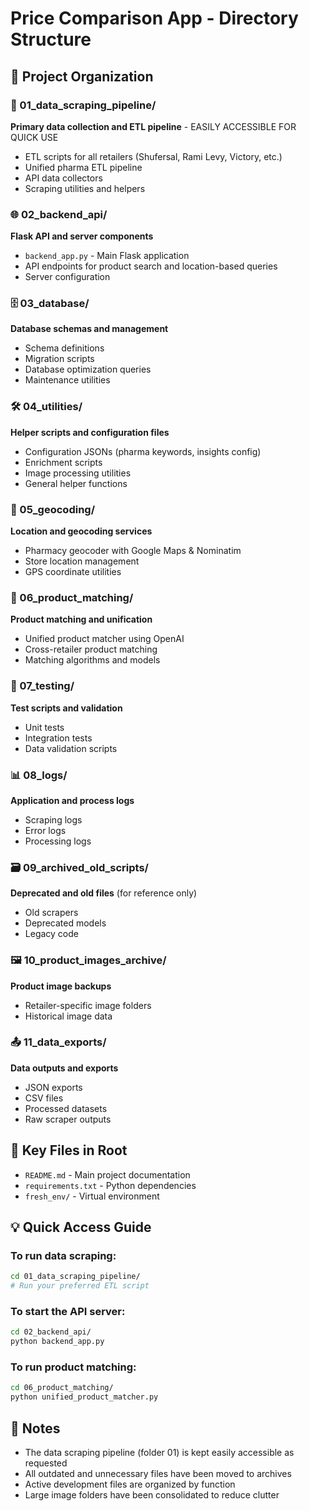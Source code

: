 # Price Comparison App - Directory Structure

## 📁 Project Organization

### 🚀 01_data_scraping_pipeline/
**Primary data collection and ETL pipeline** - EASILY ACCESSIBLE FOR QUICK USE
- ETL scripts for all retailers (Shufersal, Rami Levy, Victory, etc.)
- Unified pharma ETL pipeline
- API data collectors
- Scraping utilities and helpers

### 🌐 02_backend_api/
**Flask API and server components**
- `backend_app.py` - Main Flask application
- API endpoints for product search and location-based queries
- Server configuration

### 🗄️ 03_database/
**Database schemas and management**
- Schema definitions
- Migration scripts
- Database optimization queries
- Maintenance utilities

### 🛠️ 04_utilities/
**Helper scripts and configuration files**
- Configuration JSONs (pharma keywords, insights config)
- Enrichment scripts
- Image processing utilities
- General helper functions

### 📍 05_geocoding/
**Location and geocoding services**
- Pharmacy geocoder with Google Maps & Nominatim
- Store location management
- GPS coordinate utilities

### 🔗 06_product_matching/
**Product matching and unification**
- Unified product matcher using OpenAI
- Cross-retailer product matching
- Matching algorithms and models

### 🧪 07_testing/
**Test scripts and validation**
- Unit tests
- Integration tests
- Data validation scripts

### 📊 08_logs/
**Application and process logs**
- Scraping logs
- Error logs
- Processing logs

### 🗃️ 09_archived_old_scripts/
**Deprecated and old files** (for reference only)
- Old scrapers
- Deprecated models
- Legacy code

### 🖼️ 10_product_images_archive/
**Product image backups**
- Retailer-specific image folders
- Historical image data

### 📤 11_data_exports/
**Data outputs and exports**
- JSON exports
- CSV files
- Processed datasets
- Raw scraper outputs

## 🔑 Key Files in Root
- `README.md` - Main project documentation
- `requirements.txt` - Python dependencies
- `fresh_env/` - Virtual environment

## 💡 Quick Access Guide

### To run data scraping:
```bash
cd 01_data_scraping_pipeline/
# Run your preferred ETL script
```

### To start the API server:
```bash
cd 02_backend_api/
python backend_app.py
```

### To run product matching:
```bash
cd 06_product_matching/
python unified_product_matcher.py
```

## 📝 Notes
- The data scraping pipeline (folder 01) is kept easily accessible as requested
- All outdated and unnecessary files have been moved to archives
- Active development files are organized by function
- Large image folders have been consolidated to reduce clutter